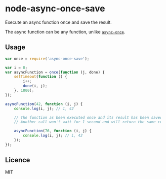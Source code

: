 # node-async-once-save

Execute an async function once and save the result.

The async function can be any function, unlike [`async-once`](https://www.npmjs.com/package/async-once).

## Usage

```js
var once = require('async-once-save');

var i = 0;
var asyncFunction = once(function (j, done) {
	setTimeout(function () {
		i++;
		done(i, j);
	}, 1000);
});

asyncFunction(42, function (i, j) {
	console.log(i, j); // 1, 42

	// The function as been executed once and its result has been saved.
	// Another call won't wait for 1 second and will return the same result.

	asyncFunction(76, function (i, j) {
		console.log(i, j); // 1, 42
	});
});
```

## Licence

MIT
